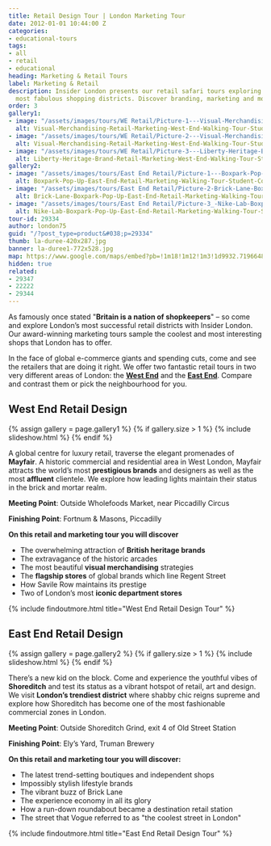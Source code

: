 ```yaml
---
title: Retail Design Tour | London Marketing Tour
date: 2012-01-01 10:44:00 Z
categories:
- educational-tours
tags:
- all
- retail
- educational
heading: Marketing & Retail Tours
label: Marketing & Retail
description: Insider London presents our retail safari tours exploring two of London's
  most fabulous shopping districts. Discover branding, marketing and more.
order: 3
gallery1:
- image: "/assets/images/tours/WE Retail/Picture-1---Visual-Merchandising-Retail-Marketing-West-End-Walking-Tour-Student-Corporate.JPG.jpg"
  alt: Visual-Merchandising-Retail-Marketing-West-End-Walking-Tour-Student-Corporate
- image: "/assets/images/tours/WE Retail/Picture-2---Visual-Merchandising-Retail-Marketing-West-End-Walking-Tour-Student-Corporate.jpg"
  alt: Visual-Merchandising-Retail-Marketing-West-End-Walking-Tour-Student-Corporate
- image: "/assets/images/tours/WE Retail/Picture-3---Liberty-Heritage-Brand-Retail-Marketing-West-End-Walking-Tour-Student-Corporate.JPG.jpg"
  alt: Liberty-Heritage-Brand-Retail-Marketing-West-End-Walking-Tour-Student-Corporate
gallery2:
- image: "/assets/images/tours/East End Retail/Picture-1---Boxpark-Pop-Up-East-End-Retail-Marketing-Walking-Tour-Student-Corporate.jpg"
  alt: Boxpark-Pop-Up-East-End-Retail-Marketing-Walking-Tour-Student-Corporate
- image: "/assets/images/tours/East End Retail/Picture-2-Brick-Lane-Boxpark-Pop-Up-East-End-Retail-Marketing-Walking-Tour-Student-Corporate.jpg"
  alt: Brick-Lane-Boxpark-Pop-Up-East-End-Retail-Marketing-Walking-Tour-Student-Corporate
- image: "/assets/images/tours/East End Retail/Picture-3_-Nike-Lab-Boxpark-Pop-Up-East-End-Retail-Marketing-Walking-Tour-Student-Corporate.jpg"
  alt: Nike-Lab-Boxpark-Pop-Up-East-End-Retail-Marketing-Walking-Tour-Student-Corporate
tour-id: 29334
author: london75
guid: "/?post_type=product&#038;p=29334"
thumb: la-duree-420x287.jpg
banner: la-duree1-772x528.jpg
map: https://www.google.com/maps/embed?pb=!1m18!1m12!1m3!1d9932.719664857414!2d-0.14276057544238435!3d51.50991514619343!2m3!1f0!2f0!3f0!3m2!1i1024!2i768!4f13.1!3m3!1m2!1s0x487604d3ff201fc1%3A0xf08adf0cfb3eb2fe!2sPiccadilly+Circus%2C+London+W1D+7ET%2C+UK!5e0!3m2!1sen!2s!4v1431588804686
hidden: true
related:
- 29347
- 22222
- 29344
---
```


As famously once stated "**Britain is a nation of shopkeepers**" – so come and explore London’s most successful retail districts with Insider London. Our award-winning marketing tours sample the coolest and most interesting shops that London has to offer.

In the face of global e-commerce giants and spending cuts, come and see the retailers that are doing it right. We offer two fantastic retail tours in two very different areas of London: the **[West End](#west-end-retail-design)** and the **[East End](#east-end-retail-design)**. Compare and contrast them or pick the neighbourhood for you.

## West End Retail Design 

{% assign gallery = page.gallery1 %}
{% if gallery.size > 1 %}
  {% include slideshow.html %}
{% endif %}

A global centre for luxury retail, traverse the elegant promenades of **Mayfair**. A historic commercial and residential area in West London, Mayfair attracts the world’s most **prestigious brands** and designers as well as the most **affluent** clientele. We explore how leading lights maintain their status in the brick and mortar realm.

**Meeting Point**: Outside Wholefoods Market, near Piccadilly Circus

**Finishing Point**: Fortnum & Masons, Piccadilly

**On this retail and marketing tour you will discover**

* The overwhelming attraction of **British heritage brands**
* The extravagance of the historic arcades
* The most beautiful **visual merchandising** strategies
* The **flagship stores** of global brands which line Regent Street
* How Savile Row maintains its prestige
* Two of London’s most **iconic department stores**

{% include findoutmore.html title="West End Retail Design Tour" %}

## East End Retail Design

{% assign gallery = page.gallery2 %}
{% if gallery.size > 1 %}
  {% include slideshow.html %}
{% endif %}

There’s a new kid on the block. Come and experience the youthful vibes of **Shoreditch** and test its status as a vibrant hotspot of retail, art and design. We visit **London’s trendiest district** where shabby chic reigns supreme and explore how Shoreditch has become one of the most fashionable commercial zones in London.

**Meeting Point**: Outside Shoreditch Grind, exit 4 of Old Street Station

**Finishing Point**: Ely’s Yard, Truman Brewery

**On this retail and marketing tour you will discover:**
* The latest trend-setting boutiques and independent shops
* Impossibly stylish lifestyle brands
* The vibrant buzz of Brick Lane
* The experience economy in all its glory
* How a run-down roundabout became a destination retail station
* The street that Vogue referred to as "the coolest street in London"


{% include findoutmore.html title="East End Retail Design Tour" %}
